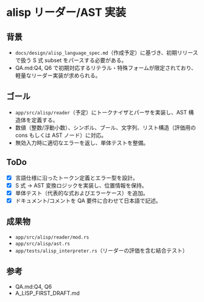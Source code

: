 # alisp リーダー/AST 実装

## 背景
- `docs/design/alisp_language_spec.md`（作成予定）に基づき、初期リリースで扱う S 式 subset をパースする必要がある。
- QA.md:Q4, Q6 で初期対応するリテラル・特殊フォームが限定されており、軽量なリーダー実装が求められる。

## ゴール
- `app/src/alisp/reader`（予定）にトークナイザとパーサを実装し、AST 構造体を定義する。
- 数値（整数/浮動小数）、シンボル、ブール、文字列、リスト構造（評価用の cons もしくは AST ノード）に対応。
- 無効入力時に適切なエラーを返し、単体テストを整備。

## ToDo
- [x] 言語仕様に沿ったトークン定義とエラー型を設計。
- [x] S 式 → AST 変換ロジックを実装し、位置情報を保持。
- [x] 単体テスト（代表的な式およびエラーケース）を追加。
- [x] ドキュメント/コメントを QA 要件に合わせて日本語で記述。

## 成果物
- `app/src/alisp/reader/mod.rs`
- `app/src/alisp/ast.rs`
- `app/tests/alisp_interpreter.rs`（リーダーの評価を含む結合テスト）

## 参考
- QA.md:Q4, Q6
- A_LISP_FIRST_DRAFT.md
